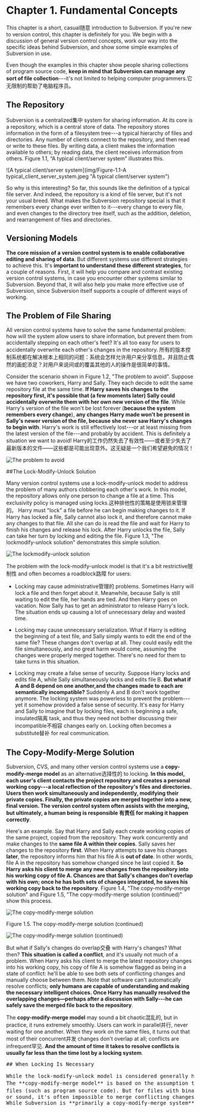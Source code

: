 # Chapter 1. Fundamental Concepts

This chapter is a short, casual随意 introduction to Subversion. If you're new to version control, this chapter is definitely for you. We begin with a discussion of general version control concepts, work our way into the specific ideas behind Subversion, and show some simple examples of Subversion in use.

Even though the examples in this chapter show people sharing collections of program source code, **keep in mind that Subversion can manage any sort of file collection**---it's not limited to helping computer programmers.它无限制的帮助了电脑程序员。

## The Repository

Subversion is a centralized集中 system for sharing information. At its core is a repository, which is a central store of data. The repository stores information in the form of a filesystem tree---a typical hierarchy of files and directories. Any number of clients connect to the repository, and then read or write to these files. By writing data, a client makes the information available to others; by reading data, the client receives information from others. Figure 1.1, “A typical client/server system” illustrates this.

![A typical client/server system](img/Figure-1.1-A typical_client_server_system.jpeg "A typical client/server system")

So why is this interesting? So far, this sounds like the definition of a typical file server. And indeed, the repository is a kind of file server, but it's not your usual breed. What makes the Subversion repository special is that it remembers every change ever written to it---every change to every file, and even changes to the directory tree itself, such as the addition, deletion, and rearrangement of files and directories.

## Versioning Models

**The core mission of a version control system is to enable collaborative editing and sharing of data**. But different systems use different strategies to achieve this. It's **important to understand these different strategies**, for a couple of reasons. First, it will help you compare and contrast existing version control systems, in case you encounter other systems similar to Subversion. Beyond that, it will also help you make more effective use of Subversion, since Subversion itself supports a couple of different ways of working.

## The Problem of File Sharing

All version control systems have to solve the same fundamental problem: how will the system allow users to share information, but prevent them from accidentally stepping on each other's feet? It's all too easy for users to accidentally overwrite each other's changes in the repository.
所有的版本控制系统都在解决根本上相同的问题：系统会怎样允许用户来分享信息，并且防止偶然的画蛇添足？对用户来说间或的覆盖其他的人的操作是很简单的事情。

Consider the scenario shown in Figure 1.2, "The problem to avoid". Suppose we have two coworkers, Harry and Sally. They each decide to edit the same repository file at the same time. __If Harry saves his changes to the repository first, it's possible that (a few moments later) Sally could accidentally overwrite them with her own new version of the file__. While Harry's version of the file won't be lost forever (**because the system remembers every change**), **any changes Harry made won't be present in Sally's newer version of the file, because she never saw Harry's changes to begin with**. Harry's work is still effectively lost---or at least missing from the latest version of the file---and probably by accident. This is definitely a situation we want to avoid!
Harry的工作仍然失去了有效性——或者至少失去了最新版本的文件——这些都是可能出现意外。这无疑是一个我们希望避免的情况！

![The problem to avoid](img/Figure-1.2-The_problem_to_avoid.jpeg "The problem to avoid")

##The Lock-Modify-Unlock Solution

Many version control systems use a lock-modify-unlock model to address the problem of many authors clobbering each other's work. In this model, the repository allows only one person to change a file at a time. This exclusivity policy is managed using locks.这种排他性的策略是使用锁来管理的。 Harry must "lock" a file before he can begin making changes to it. If Harry has locked a file, Sally cannot also lock it, and therefore cannot make any changes to that file. All she can do is read the file and wait for Harry to finish his changes and release his lock. After Harry unlocks the file, Sally can take her turn by locking and editing the file. Figure 1.3, "The lockmodify-unlock solution" demonstrates this simple solution.

![The lockmodify-unlock solution](img/Figure-1.3-The_lock-modify-unlock_solution.jpeg "The lockmodify-unlock solution")

The problem with the lock-modify-unlock model is that it's a bit restrictive限制性 and often becomes a roadblock路障 for users:

* Locking may cause administrative管理的 problems. Sometimes Harry will lock a file and then forget about it. Meanwhile, because Sally is still waiting to edit the file, her hands are tied. And then Harry goes on vacation. Now Sally has to get an administrator to release Harry's lock. The situation ends up causing a lot of unnecessary delay and wasted time.

* Locking may cause unnecessary serialization. What if Harry is editing the beginning of a text file, and Sally simply wants to edit the end of the same file? These changes don't overlap at all. They could easily edit the file simultaneously, and no great harm would come, assuming the changes were properly merged together. There's no need for them to take turns in this situation.

* Locking may create a false sense of security. Suppose Harry locks and edits file A, while Sally simultaneously locks and edits file B. **But what if A and B depend on one another,and the changes made to each are semantically incompatible?** Suddenly A and B don't work together anymore. The locking system was powerless to prevent the problem---yet it somehow provided a false sense of security. It's easy for Harry and Sally to imagine that by locking files, each is beginning a safe, insulated隔离 task, and thus they need not bother discussing their incompatible不相容 changes early on. Locking often becomes a substitute替补 for real communication.

## The Copy-Modify-Merge Solution

Subversion, CVS, and many other version control systems use a **copy-modify-merge model** as an alternative选择性的 to locking. __In this model, each user's client contacts the project repository and creates a personal working copy---a local reflection of the repository's files and directories. Users then work simultaneously and independently, modifying their private copies. Finally, the private copies are **merged together into a new, final version**. The version control system often assists with the merging, but ultimately, a human being is responsible 有责任 for making it happen correctly__.

Here's an example. Say that Harry and Sally each create working copies of the same project, copied from the repository. They work concurrently and make changes to the **same file A within their copies**. Sally saves her changes to the repository **first**. When Harry attempts to save his changes **later**, the repository informs him that his file A is **out of date**. In other words, file A in the repository has somehow changed since he last copied it. **So Harry asks his client to merge any new changes from the repository into his working copy of file A. Chances are that Sally's changes don't overlap with his own; once he has both sets of changes integrated, he saves his working copy back to the repository**. Figure 1.4, "The copy-modify-merge solution" and Figure 1.5, "The copy-modify-merge solution (continued)" show this process.

![The copy-modify-merge solution](img/Figure-1.4-The-copy-modify-merge-solution.jpeg "The copy-modify-merge solution")

Figure 1.5. The copy-modify-merge solution (continued)

![The copy-modify-merge solution (continued)](img/Figure-1.5-The-copy-modify-merge-solution_continued.jpeg "The copy-modify-merge solution (continued)")

But what if Sally's changes do overlap交叠 with Harry's changes? What then? **This situation is called a conflict**, and it's usually not much of a problem. When Harry asks his client to merge the latest repository changes into his working copy, his copy of file A is somehow flagged as being in a state of conflict: he'll be able to see both sets of conflicting changes and manually choose between them. Note that software can't automatically resolve conflicts; **only humans are capable of understanding and making the necessary intelligent choices. Once Harry has manually resolved the overlapping changes—perhaps after a discussion with Sally---he can safely save the merged file back to the repository**.

The **copy-modify-merge model** may sound a bit chaotic混乱的, but in practice, it runs extremely smoothly. Users can work in parallel并行, never waiting for one another. When they work on the same files, it turns out that most of their concurrent并发 changes don't overlap at all; conflicts are infrequent罕见. **And the amount of time it takes to resolve conflicts is usually far less than the time lost by a locking system**.

<pre>
## When Locking Is Necessary

While the lock-modify-unlock model is considered generally harmful to collaboration, sometimes locking is appropriate.
The **copy-modify-merge model** is based on the assumption that files are contextually内容相关 mergeable---that is, that the majority of the files in the repository are line-based text
files (such as program source code). But for files with binary二进制 formats, such as artwork
or sound, it's often impossible to merge conflicting changes. In these situations, it really is necessary for users to take strict turns when changing the file. Without serialized access, somebody ends up wasting time on changes that are ultimately discarded.
While Subversion is **primarily a copy-modify-merge system**, it still recognizes the need to lock an occasional file, and thus provides mechanisms for this. We discuss this feature in the section called "Locking".
</pre>

